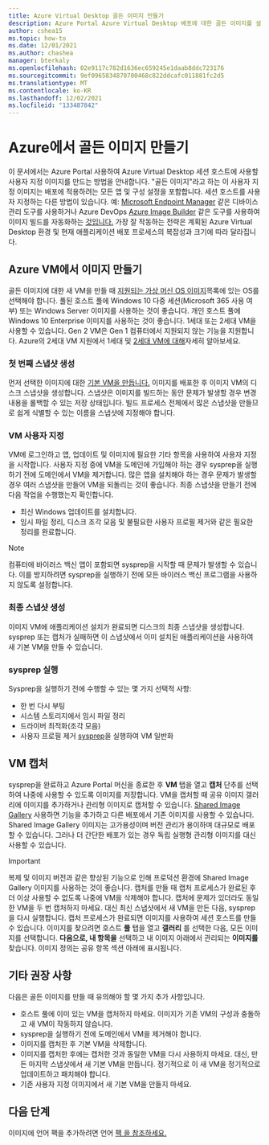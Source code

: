 ```yaml
---
title: Azure Virtual Desktop 골든 이미지 만들기
description: Azure Portal Azure Virtual Desktop 배포에 대한 골든 이미지를 설정하는 방법에 대한 연습입니다.
author: cshea15
ms.topic: how-to
ms.date: 12/01/2021
ms.author: chashea
manager: bterkaly
ms.openlocfilehash: 02e9117c782d1636ec659245e1daab8ddc723176
ms.sourcegitcommit: 9ef0965834870700468c822ddcafc011881fc2d5
ms.translationtype: MT
ms.contentlocale: ko-KR
ms.lasthandoff: 12/02/2021
ms.locfileid: "133487842"
---
```

# <a name="create-a-golden-image-in-azure"></a>Azure에서 골든 이미지 만들기
이 문서에서는 Azure Portal 사용하여 Azure Virtual Desktop 세션 호스트에 사용할 사용자 지정 이미지를 만드는 방법을 안내합니다. "골든 이미지"라고 하는 이 사용자 지정 이미지는 배포에 적용하려는 모든 앱 및 구성 설정을 포함합니다.
세션 호스트를 사용자 지정하는 다른 방법이 있습니다. 예: [Microsoft Endpoint Manager](/mem/intune/fundamentals/azure-virtual-desktop-multi-session) 같은 디바이스 관리 도구를 사용하거나 Azure DevOps [Azure Image Builder](../virtual-machines/windows/image-builder-virtual-desktop.md) 같은 도구를 사용하여 이미지 빌드를 자동화하는 [것입니다.](/azure/devops/pipelines/get-started/key-pipelines-concepts?view=azure-devops&preserve-view=true) 가장 잘 작동하는 전략은 계획된 Azure Virtual Desktop 환경 및 현재 애플리케이션 배포 프로세스의 복잡성과 크기에 따라 달라집니다. 
## <a name="create-an-image-from-an-azure-vm"></a>Azure VM에서 이미지 만들기
골든 이미지에 대한 새 VM을 만들 때 [지원되는 가상 머신 OS 이미지](overview.md#supported-virtual-machine-os-images)목록에 있는 OS를 선택해야 합니다.  풀된 호스트 풀에 Windows 10 다중 세션(Microsoft 365 사용 여부) 또는 Windows Server 이미지를 사용하는 것이 좋습니다. 개인 호스트 풀에 Windows 10 Enterprise 이미지를 사용하는 것이 좋습니다. 1세대 또는 2세대 VM을 사용할 수 있습니다. Gen 2 VM은 Gen 1 컴퓨터에서 지원되지 않는 기능을 지원합니다. Azure의 2세대 VM 지원에서 1세대 및 [2세대 VM에 대해](/azure/virtual-machines/generation-2.md)자세히 알아보세요.
### <a name="take-your-first-snapshot"></a>첫 번째 스냅샷 생성
먼저 선택한 이미지에 대한 [기본 VM을 만듭니다.](../virtual-machines/windows/quick-create-portal.md) 이미지를 배포한 후 이미지 VM의 디스크 스냅샷을 생성합니다. 스냅샷은 이미지를 빌드하는 동안 문제가 발생할 경우 변경 내용을 롤백할 수 있는 저장 상태입니다. 빌드 프로세스 전체에서 많은 스냅샷을 만들므로 쉽게 식별할 수 있는 이름을 스냅샷에 지정해야 합니다. 
### <a name="customize-your-vm"></a>VM 사용자 지정
VM에 로그인하고 앱, 업데이트 및 이미지에 필요한 기타 항목을 사용하여 사용자 지정을 시작합니다. 사용자 지정 중에 VM을 도메인에 가입해야 하는 경우 sysprep을 실행하기 전에 도메인에서 VM을 제거합니다. 많은 앱을 설치해야 하는 경우 문제가 발생할 경우 여러 스냅샷을 만들어 VM을 되돌리는 것이 좋습니다. 최종 스냅샷을 만들기 전에 다음 작업을 수행했는지 확인합니다.
- 최신 Windows 업데이트를 설치합니다.
- 임시 파일 정리, 디스크 조각 모음 및 불필요한 사용자 프로필 제거와 같은 필요한 정리를 완료합니다.
> [!NOTE]
> 컴퓨터에 바이러스 백신 앱이 포함되면 sysprep을 시작할 때 문제가 발생할 수 있습니다. 이를 방지하려면 sysprep을 실행하기 전에 모든 바이러스 백신 프로그램을 사용하지 않도록 설정합니다.
### <a name="take-the-final-snapshot"></a>최종 스냅샷 생성
이미지 VM에 애플리케이션 설치가 완료되면 디스크의 최종 스냅샷을 생성합니다. sysprep 또는 캡처가 실패하면 이 스냅샷에서 이미 설치된 애플리케이션을 사용하여 새 기본 VM을 만들 수 있습니다. 
### <a name="run-sysprep"></a>sysprep 실행
Sysprep을 실행하기 전에 수행할 수 있는 몇 가지 선택적 사항:
- 한 번 다시 부팅
- 시스템 스토리지에서 임시 파일 정리
- 드라이버 최적화(조각 모음)
- 사용자 프로필 제거 [sysprep](/azure/virtual-machines/generalize#windows.md)을 실행하여 VM 일반화 
 
## <a name="capture-the-vm"></a>VM 캡처
sysprep을 완료하고 Azure Portal 머신을 종료한 후 **VM** 탭을 열고 **캡처** 단추를 선택하여 나중에 사용할 수 있도록 이미지를 저장합니다. VM을 캡처할 때 공유 이미지 갤러리에 이미지를 추가하거나 관리형 이미지로 캡처할 수 있습니다.
[Shared Image Gallery](/azure/virtual-machines/shared-image-galleries.md) 사용하면 기능을 추가하고 다른 배포에서 기존 이미지를 사용할 수 있습니다. Shared Image Gallery 이미지는 고가용성이며 버전 관리가 용이하며 대규모로 배포할 수 있습니다. 그러나 더 간단한 배포가 있는 경우 독립 실행형 관리형 이미지를 대신 사용할 수 있습니다.
> [!IMPORTANT]
> 복제 및 이미지 버전과 같은 향상된 기능으로 인해 프로덕션 환경에 Shared Image Gallery 이미지를 사용하는 것이 좋습니다. 캡처를 만들 때 캡처 프로세스가 완료된 후 더 이상 사용할 수 없도록 나중에 VM을 삭제해야 합니다. 캡처에 문제가 있더라도 동일한 VM을 두 번 캡처하지 마세요. 대신 최신 스냅샷에서 새 VM을 만든 다음, sysprep을 다시 실행합니다.
캡처 프로세스가 완료되면 이미지를 사용하여 세션 호스트를 만들 수 있습니다. 이미지를 찾으려면 호스트 **풀** 탭을 열고 **갤러리** 를 선택한 다음, 모든 이미지를 선택합니다. **다음으로, 내 항목을** 선택하고 내 이미지 아래에서 관리되는 **이미지를** 찾습니다. 이미지 정의는 공유 항목 섹션 아래에 표시됩니다.
## <a name="other-recommendations"></a>기타 권장 사항
다음은 골든 이미지를 만들 때 유의해야 할 몇 가지 추가 사항입니다.
- 호스트 풀에 이미 있는 VM을 캡처하지 마세요. 이미지가 기존 VM의 구성과 충돌하고 새 VM이 작동하지 않습니다.
- sysprep을 실행하기 전에 도메인에서 VM을 제거해야 합니다. 
- 이미지를 캡처한 후 기본 VM을 삭제합니다. 
- 이미지를 캡처한 후에는 캡처한 것과 동일한 VM을 다시 사용하지 마세요. 대신, 만든 마지막 스냅샷에서 새 기본 VM을 만듭니다. 정기적으로 이 새 VM을 정기적으로 업데이트하고 패치해야 합니다.  
- 기존 사용자 지정 이미지에서 새 기본 VM을 만들지 마세요.
## <a name="next-steps"></a>다음 단계
이미지에 언어 팩을 추가하려면 언어 [팩 을 참조하세요.](language-packs.md)
